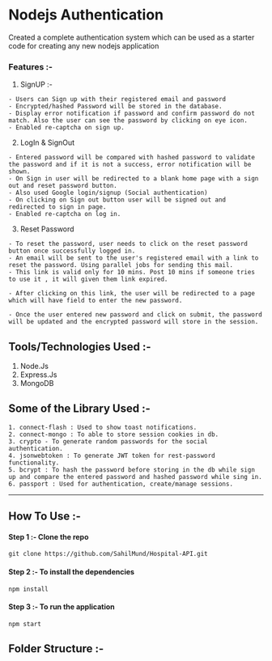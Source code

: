 <h1> Nodejs Authentication </h1>

<p> Created a complete authentication system which can be used as a starter code for creating any new nodejs
application </p>

### Features :-


1. SignUP :- 

```
- Users can Sign up with their registered email and password
- Encrypted/hashed Password will be stored in the database.
- Display error notification if password and confirm password do not match. Also the user can see the password by clicking on eye icon.
- Enabled re-captcha on sign up.
```

2. LogIn & SignOut

```
- Entered password will be compared with hashed password to validate the password and if it is not a success, error notification will be shown.
- On Sign in user will be redirected to a blank home page with a sign out and reset password button.
- Also used Google login/signup (Social authentication)
- On clicking on Sign out button user will be signed out and redirected to sign in page.
- Enabled re-captcha on log in.
```

3. Reset Password 

```
- To reset the password, user needs to click on the reset password button once successfully logged in.
- An email will be sent to the user's registered email with a link to reset the password. Using parallel jobs for sending this mail.
- This link is valid only for 10 mins. Post 10 mins if someone tries to use it , it will given them link expired.

- After clicking on this link, the user will be redirected to a page which will have field to enter the new password.

- Once the user entered new password and click on submit, the password will be updated and the encrypted password will store in the session.
```


<h2>Tools/Technologies Used :-</h2>

1. Node.Js
2. Express.Js
3. MongoDB

## Some of the Library Used :-
```
1. connect-flash : Used to show toast notifications.
2. connect-mongo : To able to store session cookies in db.
3. crypto - To generate random passwords for the social authentication.
4. jsonwebtoken : To generate JWT token for rest-password functionality.
5. bcrypt : To hash the password before storing in the db while sign up and compare the entered password and hashed password while sing in.
6. passport : Used for authentication, create/manage sessions.
```


<hr>

## How To Use :-

#### Step 1 :- Clone the repo

```
git clone https://github.com/SahilMund/Hospital-API.git
```

#### Step 2 :- To install the dependencies

```
npm install
```

#### Step 3 :- To run the application

```
npm start
```


## Folder Structure :-
